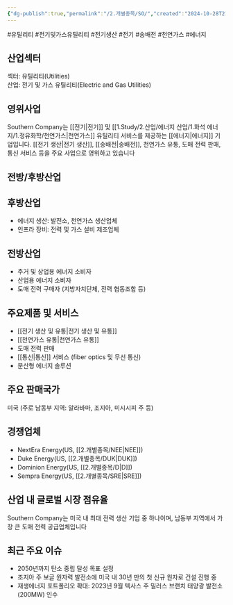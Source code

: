 ```yaml
---
{"dg-publish":true,"permalink":"/2.개별종목/SO/","created":"2024-10-28T21:16:20.059+09:00","updated":"2025-06-03T20:06:01.255+09:00"}
---
```


#유틸리티 #전기및가스유틸리티 #전기생산 #전기 #송배전 #천연가스 #에너지 

## 산업섹터

섹터: 유틸리티(Utilities)  
산업: 전기 및 가스 유틸리티(Electric and Gas Utilities)

## 영위사업

Southern Company는 [[전기\|전기]] 및 [[1.Study/2.산업/에너지 산업/1.화석 에너지/1.정유화학/천연가스\|천연가스]] 유틸리티 서비스를 제공하는 [[에너지\|에너지]] 기업입니다. [[전기 생산\|전기 생산]], [[송배전\|송배전]], 천연가스 유통, 도매 전력 판매, 통신 서비스 등을 주요 사업으로 영위하고 있습니다

## 전방/후방산업

## 후방산업

- 에너지 생산: 발전소, 천연가스 생산업체
- 인프라 장비: 전력 및 가스 설비 제조업체

## 전방산업

- 주거 및 상업용 에너지 소비자
- 산업용 에너지 소비자
- 도매 전력 구매자 (지방자치단체, 전력 협동조합 등)

## 주요제품 및 서비스

- [[전기 생산 및 유통\|전기 생산 및 유통]]
- [[천연가스 유통\|천연가스 유통]]
- 도매 전력 판매
- [[통신\|통신]] 서비스 (fiber optics 및 무선 통신)
- 분산형 에너지 솔루션

## 주요 판매국가

미국 (주로 남동부 지역: 알라바마, 조지아, 미시시피 주 등)

## 경쟁업체

- NextEra Energy(US, [[2.개별종목/NEE\|NEE]])
- Duke Energy(US, [[2.개별종목/DUK\|DUK]])
- Dominion Energy(US, [[2.개별종목/D\|D]])
- Sempra Energy(US, [[2.개별종목/SRE\|SRE]])

## 산업 내 글로벌 시장 점유율

Southern Company는 미국 내 최대 전력 생산 기업 중 하나이며, 남동부 지역에서 가장 큰 도매 전력 공급업체입니다


## 최근 주요 이슈

- 2050년까지 탄소 중립 달성 목표 설정
- 조지아 주 보글 원자력 발전소에 미국 내 30년 만의 첫 신규 원자로 건설 진행 중
- 재생에너지 포트폴리오 확대: 2023년 9월 텍사스 주 밀러스 브랜치 태양광 발전소(200MW) 인수